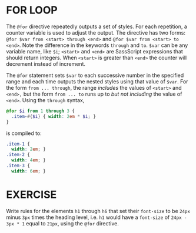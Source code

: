 # FOR LOOP

The `@for` directive repeatedly outputs a set of styles. For each repetition, a counter variable is used to adjust the output. The directive has two forms: `@for $var from <start> through <end>` and `@for $var from <start> to <end>`. Note the difference in the keywords `through` and `to`. `$var` can be any variable name, like `$i`; `<start>` and `<end>` are SassScript expressions that should return integers. When `<start>` is greater than `<end>` the counter will decrement instead of increment.

The `@for` statement sets `$var` to each successive number in the specified range and each time outputs the nested styles using that value of `$var`. For the form `from ... through`, the range _includes_ the values of `<start>` and `<end>,` but the form `from ... to` runs up to _but not including_ the value of `<end>`. Using the `through` syntax,

```scss
@for $i from 1 through 3 {
  .item-#{$i} { width: 2em * $i; }
}
```

is compiled to:

```css
.item-1 {
  width: 2em; }
.item-2 {
  width: 4em; }
.item-3 {
  width: 6em; }
```

# EXERCISE

Write rules for the elements `h1` through `h6` that set their `font-size` to be `24px` minus `3px` times the heading level, i.e. `h1` would have a `font-size` of `24px - 3px * 1` equal to `21px`, using the `@for` directive.
